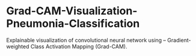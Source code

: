 # Grad-CAM-Visualization-Pneumonia-Classification
Explainable visualization of convolutional neural network using – Gradient-weighted Class Activation Mapping (Grad-CAM).
